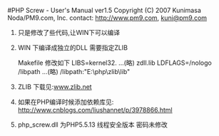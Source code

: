 #PHP Screw - User's Manual ver1.5
Copyright (C) 2007 Kunimasa Noda/PM9.com, Inc.
contact:  http://www.pm9.com,  kuni@pm9.com

1. 只是修改了些代码,让WIN下可以编译

2. WIN 下编译成独立的DLL 需要指定ZLIB

	Makefile 修改如下
	LIBS=kernel32. ...(略) zdll.lib
	LDFLAGS=/nologo  /libpath ...(略)  /libpath:"E:\php\zlib\lib"	

3. ZLIB 下载见:www.zlib.net

4. 如果在PHP编译时候添加依赖库见: http://www.cnblogs.com/liushannet/p/3978866.html

5. php_screw.dll 为PHP5.5.13 线程安全版本 密码未修改
 

